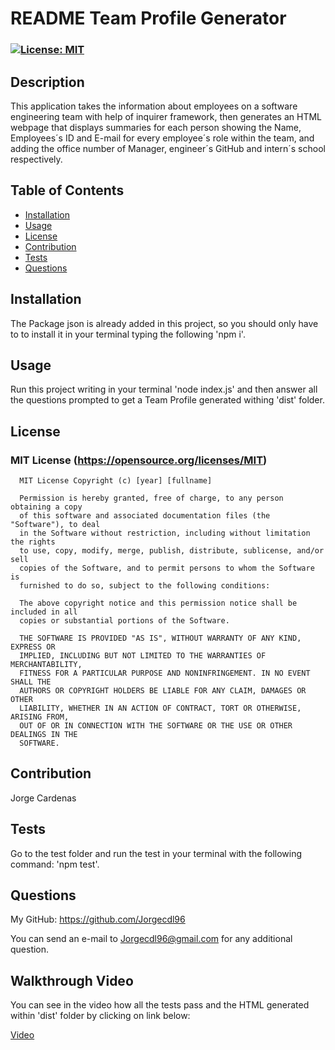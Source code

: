 # README Team Profile Generator

  ### [![License: MIT](https://img.shields.io/badge/License-MIT-yellow.svg)](https://opensource.org/licenses/MIT)


## Description

This application takes the information about employees on a software engineering team with help of inquirer framework, then generates an HTML webpage that displays summaries for each person showing the Name, Employees´s ID and E-mail for every employee´s role within the team, and adding the office number of Manager, engineer´s GitHub and intern´s school respectively.


## Table of Contents

  - [Installation](#installation)
  - [Usage](#usage)
  - [License](#license)
  - [Contribution](#contribution)
  - [Tests](#tests)
  - [Questions](#questions)

## Installation

The Package json is already added in this project, so you should only have to to install it in your terminal typing the following 'npm i'.

## Usage

Run this project writing in your terminal 'node index.js' and then answer all the questions prompted to get a Team Profile generated withing 'dist' folder.

## License

### MIT License (https://opensource.org/licenses/MIT)

      MIT License Copyright (c) [year] [fullname]
      
      Permission is hereby granted, free of charge, to any person obtaining a copy
      of this software and associated documentation files (the "Software"), to deal
      in the Software without restriction, including without limitation the rights
      to use, copy, modify, merge, publish, distribute, sublicense, and/or sell
      copies of the Software, and to permit persons to whom the Software is
      furnished to do so, subject to the following conditions:
      
      The above copyright notice and this permission notice shall be included in all
      copies or substantial portions of the Software.
      
      THE SOFTWARE IS PROVIDED "AS IS", WITHOUT WARRANTY OF ANY KIND, EXPRESS OR
      IMPLIED, INCLUDING BUT NOT LIMITED TO THE WARRANTIES OF MERCHANTABILITY,
      FITNESS FOR A PARTICULAR PURPOSE AND NONINFRINGEMENT. IN NO EVENT SHALL THE
      AUTHORS OR COPYRIGHT HOLDERS BE LIABLE FOR ANY CLAIM, DAMAGES OR OTHER
      LIABILITY, WHETHER IN AN ACTION OF CONTRACT, TORT OR OTHERWISE, ARISING FROM,
      OUT OF OR IN CONNECTION WITH THE SOFTWARE OR THE USE OR OTHER DEALINGS IN THE
      SOFTWARE.

## Contribution

Jorge Cardenas

## Tests

Go to the test folder and run the test in your terminal with the following command: 'npm test'.

## Questions

My GitHub: https://github.com/Jorgecdl96

You can send an e-mail to Jorgecdl96@gmail.com for any additional question.

## Walkthrough Video

You can see in the video how all the tests pass and the HTML generated within 'dist' folder by clicking on link below:

[Video]()